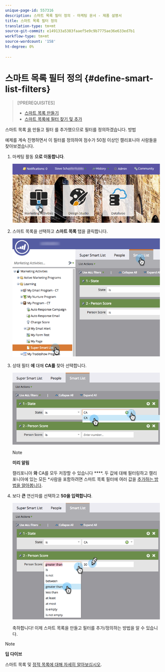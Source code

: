 ```yaml
---
unique-page-id: 557316
description: 스마트 목록 필터 정의 - 마케팅 문서 - 제품 설명서
title: 스마트 목록 필터 정의
translation-type: tm+mt
source-git-commit: e149133a5383faaef5e9c9b7775ae36e633ed7b1
workflow-type: tm+mt
source-wordcount: '158'
ht-degree: 0%

---
```



# 스마트 목록 필터 정의 {#define-smart-list-filters}

>[!PREREQUISITES]
>
>* [스마트 목록 만들기](create-a-smart-list.md)
>* [스마트 목록에 필터 찾기 및 추가](find-and-add-filters-to-a-smart-list.md)

>



스마트 목록 [을](create-a-smart-list.md) 만들고 필터 [](find-and-add-filters-to-a-smart-list.md) 를 추가했으므로 필터를 정의하겠습니다. 방법

예제를 계속 진행하면서 이 필터를 정의하여 점수가 50점 이상인 캘리포니아 사람들을 찾아보겠습니다.

1. 마케팅 활동 **으로 이동합니다**.

   ![](assets/login-marketing-activities-1.png)

1. 스마트 목록을 선택하고 **스마트 목록** 탭을 클릭합니다.

   ![](assets/smarlist-choosefilters.png)

1. 상태 필터 **에** 대해 **CA를** 찾아 선택합니다.

   ![](assets/smartlistdefinefilters.png)

   >[!NOTE]
   >
   >**미리 알림**
   >
   >
   >캘리포니아 **와** CA를 모두 저장할 수 있습니다 ****. 두 값에 대해 필터링하고 캘리포니아에 있는 모든 *사람을 포함하려면 스마트 목록 필터에 여러 값을 [추가하는 방법을 알아봅니다](../../../../product-docs/core-marketo-concepts/smart-lists-and-static-lists/using-smart-lists/add-multiple-values-to-a-smart-list-filter.md).

1. 보다 **큰** 연산자를 선택하고 **50을 입력합니다**.

   ![](assets/smartlistfilter-personscore.png)

   축하합니다! 이제 스마트 목록을 만들고 필터를 추가/정의하는 방법을 알 수 있습니다.

>[!NOTE]
>
>**딥 다이브**
>
>스마트 목록 및 [정적 목록에 대해 자세히 알아보십시오](http://docs.marketo.com/display/docs/smart+lists+and+static+lists).


